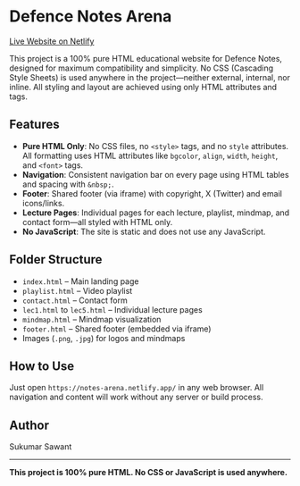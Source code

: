 # Defence Notes Arena

[Live Website on Netlify](https://notes-arena.netlify.app/)

This project is a 100% pure HTML educational website for Defence Notes, designed for maximum compatibility and simplicity. No CSS (Cascading Style Sheets) is used anywhere in the project—neither external, internal, nor inline. All styling and layout are achieved using only HTML attributes and tags.

## Features
- **Pure HTML Only**: No CSS files, no `<style>` tags, and no `style` attributes. All formatting uses HTML attributes like `bgcolor`, `align`, `width`, `height`, and `<font>` tags.
- **Navigation**: Consistent navigation bar on every page using HTML tables and spacing with `&nbsp;`.
- **Footer**: Shared footer (via iframe) with copyright, X (Twitter) and email icons/links.
- **Lecture Pages**: Individual pages for each lecture, playlist, mindmap, and contact form—all styled with HTML only.
- **No JavaScript**: The site is static and does not use any JavaScript.

## Folder Structure
- `index.html` – Main landing page
- `playlist.html` – Video playlist
- `contact.html` – Contact form
- `lec1.html` to `lec5.html` – Individual lecture pages
- `mindmap.html` – Mindmap visualization
- `footer.html` – Shared footer (embedded via iframe)
- Images (`.png`, `.jpg`) for logos and mindmaps

## How to Use
Just open `https://notes-arena.netlify.app/` in any web browser. All navigation and content will work without any server or build process.

## Author
Sukumar Sawant

---
**This project is 100% pure HTML. No CSS or JavaScript is used anywhere.**
